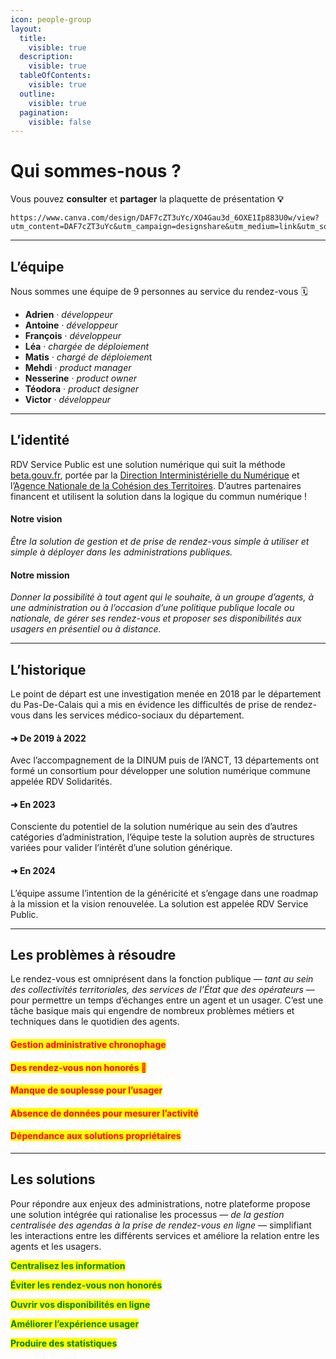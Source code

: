 ```yaml
---
icon: people-group
layout:
  title:
    visible: true
  description:
    visible: true
  tableOfContents:
    visible: true
  outline:
    visible: true
  pagination:
    visible: false
---
```


# Qui sommes-nous ?

Vous pouvez **consulter** et **partager** la plaquette de présentation **💡**

```
https://www.canva.com/design/DAF7cZT3uYc/XO4Gau3d_6OXE1Ip883U0w/view?utm_content=DAF7cZT3uYc&utm_campaign=designshare&utm_medium=link&utm_source=editor
```

***

## L’équipe

Nous sommes une équipe de 9 personnes au service du rendez-vous 🗓️

* **Adrien** · _développeur_
* **Antoine** _· développeur_
* **François** · _développeur_
* **Léa** · _chargée de déploiement_
* **Matis** · _chargé de déploieme&#x6E;_&#x74;
* **Mehdi** · _product manager_
* **Nesserine** · _product owner_
* **Téodora** · _product designer_
* **Victor** · _développeur_

***

## L’identité

RDV Service Public est une solution numérique qui suit la méthode [beta.gouv.fr](http://beta.gouv.fr/), portée par la [Direction Interministérielle du Numérique](https://www.numerique.gouv.fr/dinum/) et l’[Agence Nationale de la Cohésion des Territoires](https://agence-cohesion-territoires.gouv.fr/). D’autres partenaires financent et utilisent la solution dans la logique du commun numérique !

#### Notre vision

_Être la solution de gestion et de prise de rendez-vous simple à utiliser et simple à déployer dans les administrations publiques._

#### Notre mission

_Donner la possibilité à tout agent qui le souhaite, à un groupe d’agents, à une administration ou à l’occasion d’une politique publique locale ou nationale, de gérer ses rendez-vous et proposer ses disponibilités aux usagers en présentiel ou à distance._

***

## L’historique

Le point de départ est une investigation menée en 2018 par le département du Pas-De-Calais qui a mis en évidence les difficultés de prise de rendez-vous dans les services médico-sociaux du département.

#### ➜ De 2019 à 2022

Avec l’accompagnement de la DINUM puis de l’ANCT, 13 départements ont formé un consortium pour développer une solution numérique commune appelée RDV Solidarités.

#### ➜ En 2023

Consciente du potentiel de la solution numérique au sein des d’autres catégories d’administration, l’équipe teste la solution auprès de structures variées pour valider l’intérêt d’une solution générique.

#### ➜ En 2024

L’équipe assume l’intention de la généricité et s’engage dans une roadmap à la mission et la vision renouvelée. La solution est appelée RDV Service Public.

***

## Les problèmes à résoudre

Le rendez-vous est omniprésent dans la fonction publique — _tant au sein des collectivités territoriales, des services de l’État que des opérateurs_ — pour permettre un temps d’échanges entre un agent et un usager. C’est une tâche basique mais qui engendre de nombreux problèmes métiers et techniques dans le quotidien des agents.

#### <mark style="color:red;">Gestion administrative chronophage</mark>

#### <mark style="color:red;">Des rendez-vous non honorés 🐰</mark>

#### <mark style="color:red;">Manque de souplesse pour l’usager</mark>

#### <mark style="color:red;">Absence de données pour mesurer l’activité</mark>

#### <mark style="color:red;">Dépendance aux solutions propriétaires</mark>

***

## Les solutions

Pour répondre aux enjeux des administrations, notre plateforme propose une solution intégrée qui rationalise les processus — _de la gestion centralisée des agendas à la prise de rendez-vous en ligne_ — simplifiant les interactions entre les différents services et améliore la relation entre les agents et les usagers.

<mark style="color:green;">**Centralisez les information**</mark>

<mark style="color:green;">**Éviter les rendez-vous non honorés**</mark>

<mark style="color:green;">**Ouvrir vos disponibilités en ligne**</mark>

<mark style="color:green;">**Améliorer l’expérience usager**</mark>

<mark style="color:green;">**Produire des statistiques**</mark>
